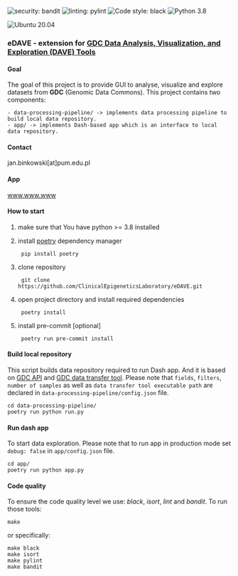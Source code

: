 ![security: bandit](https://img.shields.io/badge/security-bandit-yellow.svg)
![linting: pylint](https://img.shields.io/badge/linting-pylint-yellowgreen)
![Code style: black](https://img.shields.io/badge/code%20style-black-000000.svg)
![Python 3.8](https://img.shields.io/badge/python-3.8-blue.svg)

![Ubuntu 20.04](https://img.shields.io/badge/Ubuntu-E95420?style=for-the-badge&logo=ubuntu&logoColor=white)

### eDAVE - extension for [GDC Data Analysis, Visualization, and Exploration (DAVE) Tools](https://gdc.cancer.gov/analyze-data/gdc-dave-tools)


#### Goal
The goal of this project is to provide GUI to analyse, visualize and explore datasets from **GDC** (Genomic Data Commons).
This project contains two components:

```
- data-processing-pipeline/ -> implements data processing pipeline to build local data repository.
- app/ -> implements Dash-based app which is an interface to local data repository.
```

#### Contact
jan.binkowski[at]pum.edu.pl

#### App
www.www.www

#### How to start
1. make sure that You have python >= 3.8 installed
2. install [poetry](https://python-poetry.org/) dependency manager

        pip install poetry

3. clone repository

        git clone https://github.com/ClinicalEpigeneticsLaboratory/eDAVE.git

4. open project directory and install required dependencies

        poetry install

5. install pre-commit [optional]

        poetry run pre-commit install



#### Build local repository
This script builds data repository required to run Dash app.
And it is based on [GDC API](https://gdc.cancer.gov/developers/gdc-application-programming-interface-api)
and [GDC data transfer tool](https://docs.gdc.cancer.gov/Data_Transfer_Tool/Users_Guide/Getting_Started/).
Please note that ```fields```, ```filters```, ```number of samples``` as well as ```data transfer tool executable path```
are declared in ```data-processing-pipeline/config.json``` file.

    cd data-processing-pipeline/
    poetry run python run.py


#### Run dash app
To start data exploration. Please note that to run app in production mode set ```debug: false``` in ```app/config.json```
file.

    cd app/
    poetry run python app.py


#### Code quality
To ensure the code quality level we use: *black*, *isort*, *lint* and *bandit*. To run those tools:

    make

or specifically:

    make black
    make isort
    make pylint
    make bandit
